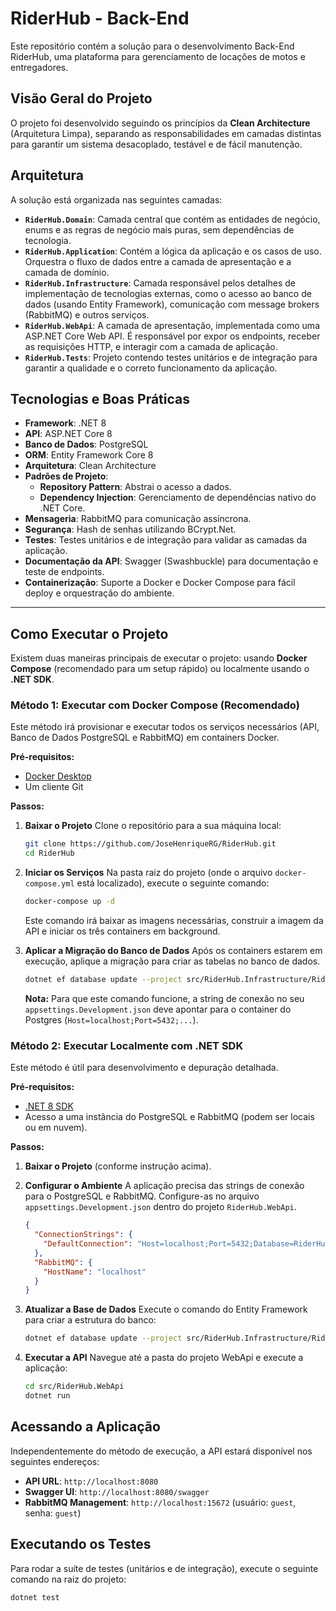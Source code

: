 # RiderHub - Back-End

Este repositório contém a solução para o desenvolvimento Back-End RiderHub, uma plataforma para gerenciamento de locações de motos e entregadores.

## Visão Geral do Projeto

O projeto foi desenvolvido seguindo os princípios da **Clean Architecture** (Arquitetura Limpa), separando as responsabilidades em camadas distintas para garantir um sistema desacoplado, testável e de fácil manutenção.

## Arquitetura

A solução está organizada nas seguintes camadas:

- **`RiderHub.Domain`**: Camada central que contém as entidades de negócio, enums e as regras de negócio mais puras, sem dependências de tecnologia.
- **`RiderHub.Application`**: Contém a lógica da aplicação e os casos de uso. Orquestra o fluxo de dados entre a camada de apresentação e a camada de domínio.
- **`RiderHub.Infrastructure`**: Camada responsável pelos detalhes de implementação de tecnologias externas, como o acesso ao banco de dados (usando Entity Framework), comunicação com message brokers (RabbitMQ) e outros serviços.
- **`RiderHub.WebApi`**: A camada de apresentação, implementada como uma ASP.NET Core Web API. É responsável por expor os endpoints, receber as requisições HTTP, e interagir com a camada de aplicação.
- **`RiderHub.Tests`**: Projeto contendo testes unitários e de integração para garantir a qualidade e o correto funcionamento da aplicação.

## Tecnologias e Boas Práticas

- **Framework**: .NET 8
- **API**: ASP.NET Core 8
- **Banco de Dados**: PostgreSQL
- **ORM**: Entity Framework Core 8
- **Arquitetura**: Clean Architecture
- **Padrões de Projeto**:
  - **Repository Pattern**: Abstrai o acesso a dados.
  - **Dependency Injection**: Gerenciamento de dependências nativo do .NET Core.
- **Mensageria**: RabbitMQ para comunicação assíncrona.
- **Segurança**: Hash de senhas utilizando BCrypt.Net.
- **Testes**: Testes unitários e de integração para validar as camadas da aplicação.
- **Documentação da API**: Swagger (Swashbuckle) para documentação e teste de endpoints.
- **Containerização**: Suporte a Docker e Docker Compose para fácil deploy e orquestração do ambiente.

---

## Como Executar o Projeto

Existem duas maneiras principais de executar o projeto: usando **Docker Compose** (recomendado para um setup rápido) ou localmente usando o **.NET SDK**.

### Método 1: Executar com Docker Compose (Recomendado)

Este método irá provisionar e executar todos os serviços necessários (API, Banco de Dados PostgreSQL e RabbitMQ) em containers Docker.

**Pré-requisitos:**
- [Docker Desktop](https://www.docker.com/products/docker-desktop/)
- Um cliente Git

**Passos:**

1.  **Baixar o Projeto**
    Clone o repositório para a sua máquina local:
    ```bash
    git clone https://github.com/JoseHenriqueRG/RiderHub.git
    cd RiderHub
    ```

2.  **Iniciar os Serviços**
    Na pasta raiz do projeto (onde o arquivo `docker-compose.yml` está localizado), execute o seguinte comando:
    ```bash
    docker-compose up -d
    ```
    Este comando irá baixar as imagens necessárias, construir a imagem da API e iniciar os três containers em background.

3.  **Aplicar a Migração do Banco de Dados**
    Após os containers estarem em execução, aplique a migração para criar as tabelas no banco de dados.
    ```bash
    dotnet ef database update --project src/RiderHub.Infrastructure/RiderHub.Infrastructure.csproj --startup-project src/RiderHub.WebApi/RiderHub.WebApi.csproj
    ```
    **Nota:** Para que este comando funcione, a string de conexão no seu `appsettings.Development.json` deve apontar para o container do Postgres (`Host=localhost;Port=5432;...`).

### Método 2: Executar Localmente com .NET SDK

Este método é útil para desenvolvimento e depuração detalhada.

**Pré-requisitos:**
- [.NET 8 SDK](https://dotnet.microsoft.com/download/dotnet/8.0)
- Acesso a uma instância do PostgreSQL e RabbitMQ (podem ser locais ou em nuvem).

**Passos:**

1.  **Baixar o Projeto** (conforme instrução acima).

2.  **Configurar o Ambiente**
    A aplicação precisa das strings de conexão para o PostgreSQL e RabbitMQ. Configure-as no arquivo `appsettings.Development.json` dentro do projeto `RiderHub.WebApi`.
    ```json
    {
      "ConnectionStrings": {
        "DefaultConnection": "Host=localhost;Port=5432;Database=RiderHub;Username=seu_usuario;Password=sua_senha;"
      },
      "RabbitMQ": {
        "HostName": "localhost"
      }
    }
    ```

3.  **Atualizar a Base de Dados**
    Execute o comando do Entity Framework para criar a estrutura do banco:
    ```bash
    dotnet ef database update --project src/RiderHub.Infrastructure/RiderHub.Infrastructure.csproj --startup-project src/RiderHub.WebApi/RiderHub.WebApi.csproj
    ```

4.  **Executar a API**
    Navegue até a pasta do projeto WebApi e execute a aplicação:
    ```bash
    cd src/RiderHub.WebApi
    dotnet run
    ```

## Acessando a Aplicação

Independentemente do método de execução, a API estará disponível nos seguintes endereços:

- **API URL**: `http://localhost:8080`
- **Swagger UI**: `http://localhost:8080/swagger`
- **RabbitMQ Management**: `http://localhost:15672` (usuário: `guest`, senha: `guest`)

## Executando os Testes

Para rodar a suíte de testes (unitários e de integração), execute o seguinte comando na raiz do projeto:

```bash
dotnet test
```
